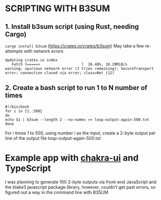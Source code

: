 # SCRIPTING WITH B3SUM

## 1. Install b3sum script (using Rust, needing Cargo)
`cargo install b3sum` (https://crates.io/crates/b3sum)
May take a few re-attempts with network errors

    Updating crates.io index
       Fetch [=====>                   ]  26.48%, 18.29MiB/s                  
    warning: spurious network error (2 tries remaining): SecureTransport error: connection closed via error; class=Net (12)

## 2. Create a bash script to run 1 to N number of times

    #!/bin/bash
    for i in {1..500}
    do
    echo $i | b3sum --length 2 --no-names >> loop-output-again-500.txt
    done

For i times 1 to 500, using number i as the input, create a 2-byte output per line of the output file loop-output-again-500.txt

# Example app with [chakra-ui](https://github.com/chakra-ui/chakra-ui) and TypeScript

I was planning to generate 100 2-byte outputs via front-end JavaScript and the blake3 javascript package library, however, couldn't get past errors, so figured out a way in the command line with B3SUM